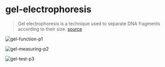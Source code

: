# gel-electrophoresis
 
> Gel electrophoresis is a technique used to separate DNA fragments according to their size. [source](https://www.khanacademy.org/science/biology/biotech-dna-technology/dna-sequencing-pcr-electrophoresis/a/gel-electrophoresis)


![gel-function-p1](http://www.bio-rad.com/webroot/web/images/lsr/solutions//technologies/protein_electrophoresis_blotting_and_imaging/protein_electrophoresis/technology_detail/pet11_img1.jpg)

![gel-measuring-p2](https://www.researchgate.net/profile/Mushtak_Al-Ouqaili/publication/328554574/figure/fig1/AS:686211916115968@1540617078160/Agarose-gel-electrophoresis-2-with-Novel-Juice-dye-bands-with-OprD-gene-obtained-from.png)

![gel-test-p3](https://cdn.shopify.com/s/files/1/0083/9912/6592/products/GG3870g_580x.jpg?v=1549989529)

